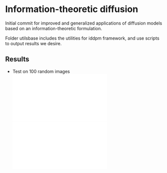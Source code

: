 # Information-theoretic diffusion

Initial commit for improved and generalized applications of diffusion models based on an information-theoretic formulation. 

Folder utilsbase includes the utilities for iddpm framework, and use scripts to output results we desire. 

## Results
- Test on 100 random images
![MSE curves](./results/figs/MSE.pdf)
![LOSS curves](./results/figs/LOSS.pdf)

